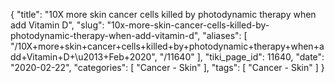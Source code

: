 {
    "title": "10X more skin cancer cells killed by photodynamic therapy when add Vitamin D",
    "slug": "10x-more-skin-cancer-cells-killed-by-photodynamic-therapy-when-add-vitamin-d",
    "aliases": [
        "/10X+more+skin+cancer+cells+killed+by+photodynamic+therapy+when+add+Vitamin+D+\u2013+Feb+2020",
        "/11640"
    ],
    "tiki_page_id": 11640,
    "date": "2020-02-22",
    "categories": [
        "Cancer - Skin"
    ],
    "tags": [
        "Cancer - Skin"
    ]
}